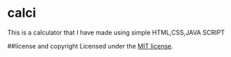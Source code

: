# calci
This is a calculator that I have made using simple HTML,CSS,JAVA SCRIPT

##license and copyright
Licensed under the [MIT license](LICENSE). 
